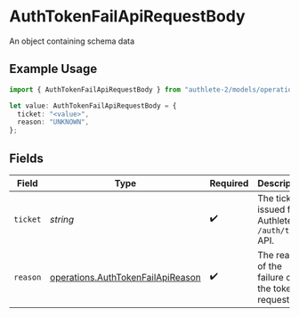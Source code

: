 # AuthTokenFailApiRequestBody

An object containing schema data

## Example Usage

```typescript
import { AuthTokenFailApiRequestBody } from "authlete-2/models/operations";

let value: AuthTokenFailApiRequestBody = {
  ticket: "<value>",
  reason: "UNKNOWN",
};
```

## Fields

| Field                                                                                  | Type                                                                                   | Required                                                                               | Description                                                                            |
| -------------------------------------------------------------------------------------- | -------------------------------------------------------------------------------------- | -------------------------------------------------------------------------------------- | -------------------------------------------------------------------------------------- |
| `ticket`                                                                               | *string*                                                                               | :heavy_check_mark:                                                                     | The ticket issued from Authlete `/auth/token` API.<br/>                                |
| `reason`                                                                               | [operations.AuthTokenFailApiReason](../../models/operations/authtokenfailapireason.md) | :heavy_check_mark:                                                                     | The reason of the failure of the token request.<br/>                                   |